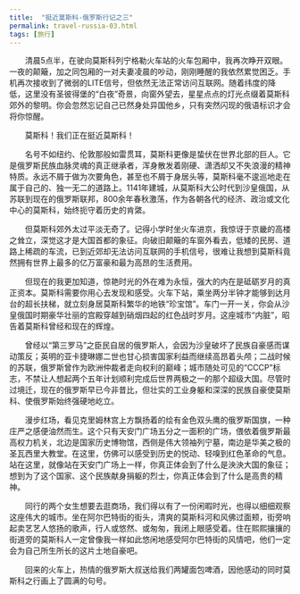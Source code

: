 ```yaml
---
title:  "挺近莫斯科-俄罗斯行记之三"
permalink: travel-russia-03.html
tags: [旅行]
---
```


　　清晨5点半，在驶向莫斯科列宁格勒火车站的火车包厢中，我再次睁开双眼。一夜的颠簸，加之同包厢的一对夫妻凌晨的吵动，刚刚睡醒的我依然累觉困乏。手机再次接收到了微弱的LITE信号，但依然无法正常访问互联网。随着纬度的降低，这里没有圣彼得堡的“白夜”奇景，向窗外望去，星星点点的灯光点缀着莫斯科郊外的黎明。你会忽然忘记自己已然身处异国他乡，只有突然闪现的俄语标识才会将你惊醒。

　　莫斯科！我们正在挺近莫斯科！

　　名号不如纽约、伦敦那般如雷贯耳，莫斯科更像是蛰伏在世界北部的巨人。它是俄罗斯民族血脉灵魂的真正继承者，浑身散发着刚硬、潇洒却又不失浪漫的精神特质。永远不屑于做为次要角色，甚至也不屑于身居头等，莫斯科毫不逡巡地走在属于自己的、独一无二的道路上。1141年建城，从莫斯科大公时代到沙皇俄国，从苏联到现在的俄罗斯联邦，800余年春秋激荡，作为各朝各代的经济、政治或文化中心的莫斯科，始终扼守着历史的肯綮。

　　但莫斯科郊外太过平淡无奇了。记得小学时坐火车进京，我惊讶于京畿的高楼之耸立，深觉这才是大国首都的象征。向破旧颠簸的车窗外看去，低矮的民房、道路上稀疏的车流，已到近郊却无法访问互联网的手机信号，很难让我想到莫斯科竟然拥有世界上最多的亿万富豪和最为高昂的生活费用。

　　但现在的我更加知道，惊艳时光的外在难为永恒，强大的内在是砥砺岁月的真正资本。莫斯科需要你用心去发现和感受。火车下站，乘坐两分半钟才能够到达月台的超长扶梯，就立刻身居莫斯科繁华的地铁“珍宝馆”。车门一开一关，你会从沙皇俄国时期豪华壮丽的宫殿穿越到硝烟四起的红色战时岁月。这座城市“内脏”，昭告着莫斯科曾经和现在的辉煌。

　　曾经以“第三罗马”之臣民自居的俄罗斯人，会因为沙皇破坏了民族自豪感而谋动策反；英明的亚卡捷琳娜二世也甘心损害国家利益而继续高昂着头颅；二战时候的苏联，俄罗斯曾作为欧洲仲裁者走向权利的巅峰；城市随处可见的“CCCP”标志，不禁让人想起两个五年计划顺利完成后世界两极之一的那个超级大国。尽管时过境迁，现在的俄罗斯早已今非昔比，但壮实的工业身躯和深深的民族自豪使莫斯科、使俄罗斯始终强硬地屹立。

　　漫步红场，看见克里姆林宫上方飘扬着的绘有金色双头鹰的俄罗斯国旗，一种庄严之感便油然而生。这个只有天安门广场五分之一面积的广场，偎依着俄罗斯最高权力机关，北边是国家历史博物馆，西侧是伟大领袖列宁墓，南边是华美之极的圣瓦西里大教堂。在这里，仿佛可以感受到历史的悦动、轻嗅到红色革命的气息。站在这里，就像站在天安门广场上一样，你真正体会到了什么是泱泱大国的象征；想到为了这个国家、这个民族献身捐躯的烈士，你真正体会到了什么是高贵的精神。

　　同行的两个女生想要去逛商场，我们得以有了一份闲暇时光，也得以细细观察这座伟大的城市。坐在阿尔巴特街的街头，清爽的莫斯科河和风佛过面颊，街旁响起卖艺艺人悠扬的歌声，行人或悠然、或匆匆，我闭上眼感受着。住在熙熙攘攘的街道旁的莫斯科人一定曾像我一样如此悠闲地感受阿尔巴特街的风情吧，他们一定会为自己所生所长的这片土地自豪吧。

　　回来的火车上，热情的俄罗斯大叔送给我们两罐面包啤酒，因他感动的同时莫斯科之行画上了圆满的句号。

